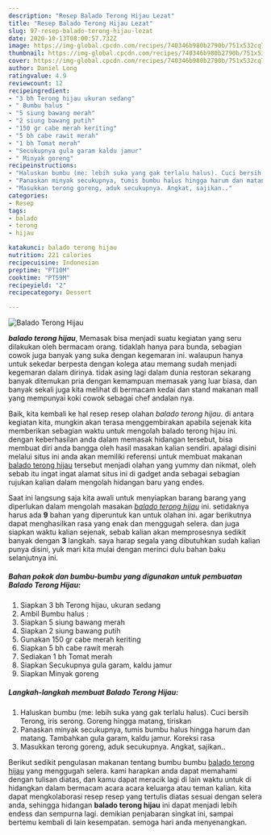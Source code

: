```yaml
---
description: "Resep Balado Terong Hijau Lezat"
title: "Resep Balado Terong Hijau Lezat"
slug: 97-resep-balado-terong-hijau-lezat
date: 2020-10-13T08:00:57.732Z
image: https://img-global.cpcdn.com/recipes/740346b980b2790b/751x532cq70/balado-terong-hijau-foto-resep-utama.jpg
thumbnail: https://img-global.cpcdn.com/recipes/740346b980b2790b/751x532cq70/balado-terong-hijau-foto-resep-utama.jpg
cover: https://img-global.cpcdn.com/recipes/740346b980b2790b/751x532cq70/balado-terong-hijau-foto-resep-utama.jpg
author: Daniel Long
ratingvalue: 4.9
reviewcount: 12
recipeingredient:
- "3 bh Terong hijau ukuran sedang"
- " Bumbu halus "
- "5 siung bawang merah"
- "2 siung bawang putih"
- "150 gr cabe merah keriting"
- "5 bh cabe rawit merah"
- "1 bh Tomat merah"
- "Secukupnya gula garam kaldu jamur"
- " Minyak goreng"
recipeinstructions:
- "Haluskan bumbu (me: lebih suka yang gak terlalu halus). Cuci bersih Terong, iris serong. Goreng hingga matang, tiriskan"
- "Panaskan minyak secukupnya, tumis bumbu halus hingga harum dan matang. Tambahkan gula garam, kaldu jamur. Koreksi rasa"
- "Masukkan terong goreng, aduk secukupnya. Angkat, sajikan.."
categories:
- Resep
tags:
- balado
- terong
- hijau

katakunci: balado terong hijau 
nutrition: 221 calories
recipecuisine: Indonesian
preptime: "PT10M"
cooktime: "PT59M"
recipeyield: "2"
recipecategory: Dessert

---
```



![Balado Terong Hijau](https://img-global.cpcdn.com/recipes/740346b980b2790b/751x532cq70/balado-terong-hijau-foto-resep-utama.jpg)

<b><i>balado terong hijau</i></b>, Memasak bisa menjadi suatu kegiatan yang seru dilakukan oleh bermacam orang. tidaklah hanya para bunda, sebagian cowok juga banyak yang suka dengan kegemaran ini. walaupun hanya untuk sekedar berpesta dengan kolega atau memang sudah menjadi kegemaran dalam dirinya. tidak asing lagi dalam dunia restoran sekarang banyak ditemukan pria dengan kemampuan memasak yang luar biasa, dan banyak sekali juga kita melihat di bermacam kedai dan stand makanan mall yang mempunyai koki cowok sebagai chef andalan nya.



Baik, kita kembali ke hal resep resep olahan <i>balado terong hijau</i>. di antara kegiatan kita, mungkin akan terasa menggembirakan apabila sejenak kita memberikan sebagian waktu untuk mengolah balado terong hijau ini. dengan keberhasilan anda dalam memasak hidangan tersebut, bisa membuat diri anda bangga oleh hasil masakan kalian sendiri. apalagi disini melalui situs ini anda akan memiliki referensi untuk membuat makanan <u>balado terong hijau</u> tersebut menjadi olahan yang yummy dan nikmat, oleh sebab itu ingat ingat alamat situs ini di gadget anda sebagai sebagian rujukan kalian dalam mengolah hidangan baru yang endes.


Saat ini langsung saja kita awali untuk menyiapkan barang barang yang diperlukan dalam mengolah masakan <u><i>balado terong hijau</i></u> ini. setidaknya harus ada <b>9</b> bahan yang diperuntuk kan untuk olahan ini. agar berikutnya dapat menghasilkan rasa yang enak dan menggugah selera. dan juga siapkan waktu kalian sejenak, sebab kalian akan memprosesnya sedikit banyak dengan <b>3</b> langkah. saya harap segala yang dibutuhkan sudah kalian punya disini, yuk mari kita mulai dengan merinci dulu bahan baku selanjutnya ini.

<!--inarticleads1-->

##### Bahan pokok dan bumbu-bumbu yang digunakan untuk pembuatan Balado Terong Hijau:

1. Siapkan 3 bh Terong hijau, ukuran sedang
1. Ambil  Bumbu halus :
1. Siapkan 5 siung bawang merah
1. Siapkan 2 siung bawang putih
1. Gunakan 150 gr cabe merah keriting
1. Siapkan 5 bh cabe rawit merah
1. Sediakan 1 bh Tomat merah
1. Siapkan Secukupnya gula garam, kaldu jamur
1. Siapkan  Minyak goreng




<!--inarticleads2-->

##### Langkah-langkah membuat Balado Terong Hijau:

1. Haluskan bumbu (me: lebih suka yang gak terlalu halus). Cuci bersih Terong, iris serong. Goreng hingga matang, tiriskan
1. Panaskan minyak secukupnya, tumis bumbu halus hingga harum dan matang. Tambahkan gula garam, kaldu jamur. Koreksi rasa
1. Masukkan terong goreng, aduk secukupnya. Angkat, sajikan..




Berikut sedikit pengulasan makanan tentang bumbu bumbu <u>balado terong hijau</u> yang menggugah selera. kami harapkan anda dapat memahami dengan tulisan diatas, dan kamu dapat meracik lagi di lain waktu untuk di hidangkan dalam bermacam acara acara keluarga atau teman kalian. kita dapat mengkolaborasi resep resep yang tertulis diatas sesuai dengan selera anda, sehingga hidangan <b>balado terong hijau</b> ini dapat menjadi lebih endess dan sempurna lagi. demikian penjabaran singkat ini, sampai bertemu kembali di lain kesempatan. semoga hari anda menyenangkan.
